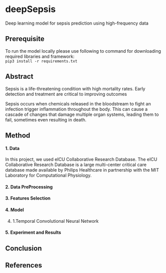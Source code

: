 # deepSepsis

Deep learning model for sepsis prediction using high-frequency data

## Prerequisite

To run the model locally please use following to command for downloading required libraries and framework:  
``` pip3 install -r requirements.txt ```

## Abstract

Sepsis is a life-threatening condition with high mortality rates. Early detection and treatment are critical to improving outcomes

Sepsis occurs when chemicals released in the bloodstream to fight an infection trigger inflammation throughout the body. This can cause a cascade of changes that damage multiple organ systems, leading them to fail, sometimes even resulting in death.

## Method

#### 1. Data
In this project, we used eICU Collaborative Research Database. The eICU Collaborative Research Database is a large multi-center critical care database made available by Philips Healthcare in partnership with the MIT Laboratory for Computational Physiology.

#### 2. Data PreProcessing
#### 3. Features Selection
#### 4. Model
4. 1.Temporal Convolutional Neural Network
#### 5. Experiment and Results
## Conclusion
## References
